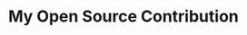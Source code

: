 ---
title:   "My Open Source Contribution"
tags:    opensource
excerpt: ""
permalink: /opensource/
---